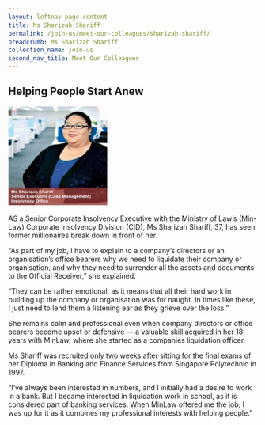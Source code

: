 ```yaml
---
layout: leftnav-page-content
title: Ms Sharizah Shariff
permalink: /join-us/meet-our-colleagues/sharizah-shariff/
breadcrumb: Ms Sharizah Shariff
collection_name: join-us
second_nav_title: Meet Our Colleagues
---
```


<style>
  .image {width: 200px;}
  .image img {max-width: 100%;}
</style>

Helping People Start Anew
---

<div class="image"><img src="/images/1456122154676.jpg/"></div>

AS a Senior Corporate Insolvency Executive with the Ministry of Law’s (Min- Law) Corporate Insolvency Division (CID), Ms Sharizah Shariff, 37, has seen former millionaires break down in front of her.

 

“As part of my job, I have to explain to a company’s directors or an organisation’s office bearers why we need to liquidate their company or organisation, and why they need to surrender all the assets and documents to the Official Receiver,” she explained.

 

“They can be rather emotional, as it means that all their hard work in building up the company or organisation was for naught. In times like these, I just need to lend them a listening ear as they grieve over the loss.”

 

She remains calm and professional even when company directors or office bearers become upset or defensive — a valuable skill acquired in her 18 years with MinLaw, where she started as a companies liquidation officer.

 

Ms Shariff was recruited only two weeks after sitting for the final exams of her Diploma in Banking and Finance Services from Singapore Polytechnic in 1997.

 

“I’ve always been interested in numbers, and I initially had a desire to work in a bank. But I became interested in liquidation work in school, as it is considered part of banking services. When MinLaw offered me the job, I was up for it as it combines my professional interests with helping people.”
